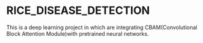 # RICE_DISEASE_DETECTION
This is a deep learning project in which are integrating CBAM(Convolutional Block Attention Module)with pretrained neural networks.
